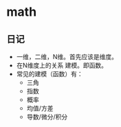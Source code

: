 
# math

## 日记

- 一维，二维，N维。首先应该是维度。
- 在N维度上的关系 建模。即函数。
- 常见的建模（函数）有：
  - 三角
  - 指数
  - 概率
  - 均值/方差
  - 导数/微分/积分

